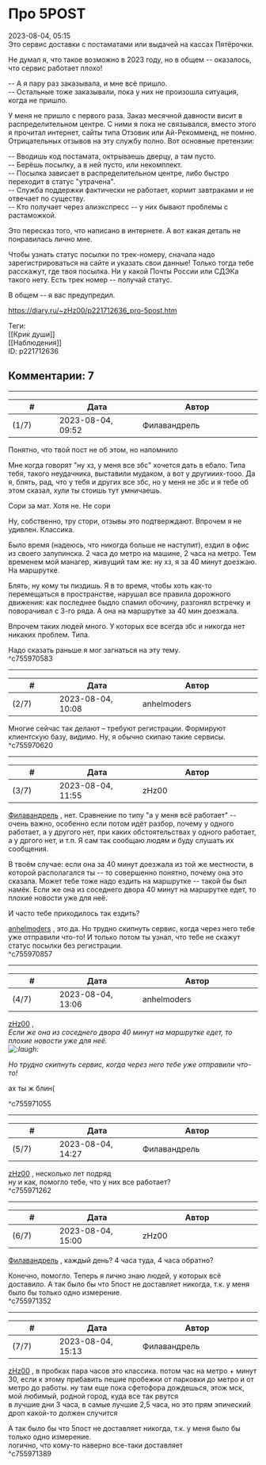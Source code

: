 Про 5POST
=========

  
2023-08-04, 05:15  
 Это сервис доставки с постаматами или выдачей на кассах Пятёрочки.   
   
 Не думал я, что такое возможно в 2023 году, но в общем -- оказалось, что сервис работает плохо!   
   
 -- А я пару раз заказывала, и мне всё пришло.   
 -- Остальные тоже заказывали, пока у них не произошла ситуация, когда не пришло.   
   
 У меня не пришло с первого раза. Заказ месячной давности висит в распределительном центре. С ними я пока не связывался, вместо этого я прочитал интернет, сайты типа Отзовик или Ай-Рекомменд, не помню. Отрицательных отзывов на эту службу полно. Вот основные претензии:   
   
 -- Вводишь код постамата, октрываешь дверцу, а там пусто.   
 -- Берёшь посылку, а в ней пусто, или некомплект.   
 -- Посылка зависает в распределительном центре, либо быстро переходит в статус "утрачена".   
 -- Служба поддержки фактически не работает, кормит завтраками и не отвечает по существу.   
 -- Кто получает через алиэкспресс -- у них бывают проблемы с растаможкой.   
   
 Это пересказ того, что написано в интернете. А вот какая деталь не понравилась лично мне.   
   
 Чтобы узнать статус посылки по трек-номеру, сначала надо зарегистрироваться на сайте и указать свои данные! Только тогда тебе расскажут, где твоя посылка. Ни у какой Почты России или СДЭКа такого нету. Есть трек номер -- получай статус.   
   
 В общем -- я вас предупредил.   
  
<https://diary.ru/~zHz00/p221712636_pro-5post.htm>  
  
Теги:  
[[Крик души]]  
[[Наблюдения]]  
ID: p221712636  


Комментарии: 7
--------------

  


---



|         #         |              Дата              |                     Автор                     |           ID           |
| --- | --- | --- | --- |
| (1/7) | 2023-08-04, 09:52 | Филавандрель | c755970583 |

  
 Понятно, что твой пост не об этом, но напомнило   
   
  Мне когда говорят "ну хз, у меня все збс" хочется дать в ебало. Типа тебя, такого неудачника, выставили мудаком, а вот у другииих-тооо. Да я, блять, рад, что у тебя и других все збс, но у меня не збс и я тебе об этом сказал, хули ты стоишь тут умничаешь.   
   
 Сори за мат. Хотя не. Не сори   
   
 Ну, собственно, тру стори, отзывы это подтверждают. Впрочем я не удивлен. Классика.   
   
 Было время (надеюсь, что никогда больше не наступит), ездил в офис из своего залупинска. 2 часа до метро на машине, 2 часа на метро. Тем временем мой манагер, живущий там же: ну хз, я за 40 минут доезжаю. На маршрутке.   
   
 Блять, ну кому ты пиздишь. Я в то время, чтобы хоть как-то перемещаться в пространстве, нарушал все правила дорожного движения: как последнее быдло спамил обочину, разгонял встречку и поворачивал с 3-го ряда. А она на маршрутке за 40 мин доезжала.   
   
 Впрочем таких людей много. У которых все всегда збс и никогда нет никаких проблем. Типа.   
   
 Надо сказать раньше я мог загнаться на эту тему.    
 ^c755970583

---



|         #         |              Дата              |                     Автор                     |           ID           |
| --- | --- | --- | --- |
| (2/7) | 2023-08-04, 10:08 | anhelmoders | c755970620 |

  
 Многие сейчас так делают – требуют регистрации. Формируют клиентскую базу, видимо. Ну, я обычно скипаю такие сервисы.   
 ^c755970620

---



|         #         |              Дата              |                     Автор                     |           ID           |
| --- | --- | --- | --- |
| (3/7) | 2023-08-04, 11:55 | zHz00 | c755970857 |

  
  [Филавандрель](https://lavi.diary.ru "Дорога без возврата")  , нет. Сравнение по типу "а у меня всё работает" -- очень важно, особенно если потом идёт разбор, почему у одного работает, а у другого нет, при каких обстоятельствах у одного работает, а у дргого нет, и т.п. Я сам так сообщаю людям и буду слушать их сообщения.   
   
 В твоём случае: если она за 40 минут доезжала из той же местности, в которой располагался ты -- то совершенно понятно, почему она это сказала. Может тебе тоже надо ездить на маршрутке -- такой бы был намёк. Если же она из соседнего двора 40 минут на маршрутке едет, то плохие новости уже для неё.   
   
 И часто тебе приходилось так ездить?   
   
  [anhelmoders](https://anhelmoders.diary.ru "No plans. Only wonders.")  , это да. Но трудно скипнуть сервис, когда через него тебе уже отправили что-то! И только потом ты узнал, что тебе не скажут статус посылки без регистрации.   
 ^c755970857

---



|         #         |              Дата              |                     Автор                     |           ID           |
| --- | --- | --- | --- |
| (4/7) | 2023-08-04, 13:06 | anhelmoders | c755971055 |

  
   [zHz00](https://zHz00.diary.ru "Untitled")  ,   
  *Если же она из соседнего двора 40 минут на маршрутке едет, то плохие новости уже для неё.   
 ![:laugh:](//diary.ru/picture/1126.gif)*  

   
   *Но трудно скипнуть сервис, когда через него тебе уже отправили что-то!*  

   
  ах ты ж блин( 

   
 ^c755971055

---



|         #         |              Дата              |                     Автор                     |           ID           |
| --- | --- | --- | --- |
| (5/7) | 2023-08-04, 14:27 | Филавандрель | c755971262 |

  
  [zHz00](https://zHz00.diary.ru "Untitled")  , несколько лет подряд   
 ну и как, помогло тебе, что у них все работает?   
 ^c755971262

---



|         #         |              Дата              |                     Автор                     |           ID           |
| --- | --- | --- | --- |
| (6/7) | 2023-08-04, 15:00 | zHz00 | c755971352 |

  
  [Филавандрель](https://lavi.diary.ru "Дорога без возврата")  , каждый день? 4 часа туда, 4 часа обратно?   
   
 Конечно, помогло. Теперь я лично знаю людей, у которых всё доставило. А так было бы что 5пост не доставляет никогда, т.к. у меня было бы только одно измерение.   
 ^c755971352

---



|         #         |              Дата              |                     Автор                     |           ID           |
| --- | --- | --- | --- |
| (7/7) | 2023-08-04, 15:13 | Филавандрель | c755971389 |

  
  [zHz00](https://zHz00.diary.ru "Untitled")  , в пробках пара часов это классика. потом час на метро + минут 30, если к этому прибавить пешие пробежки от парковки до метро и от метро до работы. ну там еще пока сфетофора дождешься, этож мск, мой любимый, родной город, куда все так рвутся   
 в лучшие дни 3 часа, в самые лучшие 2,5 часа, но это прям эпический дроп какой-то должен случится   
   
  А так было бы что 5пост не доставляет никогда, т.к. у меня было бы только одно измерение.    
 логично, что кому-то наверно все-таки доставляет   
 ^c755971389